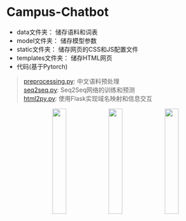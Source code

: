 # Campus-Chatbot<br>
* data文件夹：  储存语料和词表<br>
* model文件夹：  储存模型参数<br>
* static文件夹：  储存网页的CSS和JS配置文件<br>
* templates文件夹：  储存HTML网页<br>
* 代码(基于Pytorch)<br>
>[preprocessing.py](https://github.com/Oliver0047/Campus-Chatbot/blob/master/preprocessing.py):  中文语料预处理<br>
>[seq2seq.py](https://github.com/Oliver0047/Campus-Chatbot/blob/master/seq2seq.py):  Seq2Seq网络的训练和预测<br>
>[html2py.py](https://github.com/Oliver0047/Campus-Chatbot/blob/master/html2py.py):  使用Flask实现域名映射和信息交互<br>
<center>
<img src="https://github.com/Oliver0047/Campus-Chatbot/blob/master/result1.JPG" width="25%" height="25%" />
<img src="https://github.com/Oliver0047/Campus-Chatbot/blob/master/result2.JPG" width="25%" height="25%" />
<img src="https://github.com/Oliver0047/Campus-Chatbot/blob/master/result3.JPG" width="25%" height="25%" />
</center>
